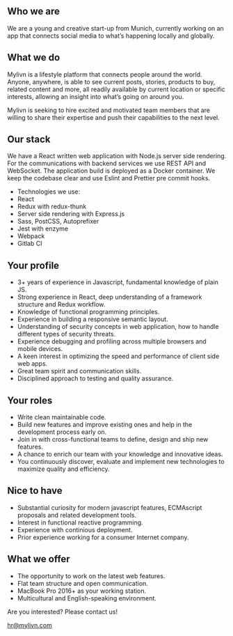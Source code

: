 ## Who we are

We are a young and creative start-up from Munich, currently working on an app that connects social media to what’s happening locally and globally.

## What we do

Mylivn is a lifestyle platform that connects people around the world. Anyone, anywhere, is able to see current posts, stories, products to buy, related content and more, all readily available by current location or specific interests, allowing an insight into what’s going on around you.


Mylivn is seeking to hire excited and motivated team members that are willing to share their expertise and push their capabilities to the next level.

## Our stack

We have a React written web application with Node.js server side rendering. For the communications with backend services we use REST API and WebSocket. The application build is deployed as a Docker container. We keep the codebase clear and use Eslint and Prettier pre commit hooks.

- Technologies we use: 
- React
- Redux with redux-thunk
- Server side rendering with Express.js
- Sass, PostCSS, Autoprefixer
- Jest with enzyme
- Webpack
- Gitlab CI

## Your profile

- 3+ years of experience in Javascript, fundamental knowledge of plain JS. 
- Strong experience in React, deep understanding of a framework structure and Redux workflow. 
- Knowledge of functional programming principles.
- Experience in building a responsive semantic layout.
- Understanding of security concepts in web application, how to handle different types of security threats. 
- Experience debugging and profiling across multiple browsers and mobile devices.
- A keen interest in optimizing the speed and performance of client side web apps.
- Great team spirit and communication skills.
- Disciplined approach to testing and quality assurance.

## Your roles

- Write clean maintainable code. 
- Build new features and improve existing ones and help in the development process early on.
- Join in with cross-functional teams to define, design and ship new features.
- A chance to enrich our team with your knowledge and innovative ideas.
- You continuously discover, evaluate and implement new technologies to maximize quality and efficiency.

## Nice to have

- Substantial curiosity for modern javascript features, ECMAscript proposals and related development tools. 
- Interest in functional reactive programming.
- Experience with continious deployment.
- Prior experience working for a consumer Internet company.

## What we offer

- The opportunity to work on the latest web features.
- Flat team structure and open communication.
- MacBook Pro 2016+ as your working station.
- Multicultural and English-speaking environment.

Are you interested? Please contact us!

hr@mylivn.com